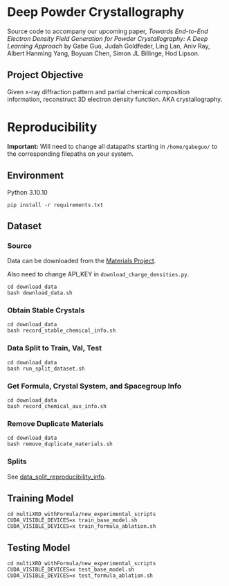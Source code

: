 # Deep Powder Crystallography
Source code to accompany our upcoming paper, *Towards End-to-End Electron Density Field Generation for Powder Crystallography: A Deep Learning Approach* by Gabe Guo, Judah Goldfeder, Ling Lan, Aniv Ray, Albert Hanming Yang, Boyuan Chen, Simon JL Billinge, Hod Lipson.

## Project Objective
Given x-ray diffraction pattern and partial chemical composition information, reconstruct 3D electron density function. AKA crystallography.

# Reproducibility

**Important:** Will need to change all datapaths starting in `/home/gabeguo/` to the corresponding filepaths on your system.

## Environment
Python 3.10.10
```
pip install -r requirements.txt
```

## Dataset

### Source
Data can be downloaded from the [Materials Project](https://next-gen.materialsproject.org/materials).

 Also need to change API_KEY in `download_charge_densities.py`.
```
cd download_data
bash download_data.sh
```

### Obtain Stable Crystals

```
cd download_data
bash record_stable_chemical_info.sh
```

### Data Split to Train, Val, Test

```
cd download_data
bash run_split_dataset.sh
```

### Get Formula, Crystal System, and Spacegroup Info

```
cd download_data
bash record_chemical_aux_info.sh
```

### Remove Duplicate Materials
```
cd download_data
bash remove_duplicate_materials.sh
```

### Splits
See [data_split_reproducibility_info](data_split_reproducibility_info).

## Training Model

```
cd multiXRD_withFormula/new_experimental_scripts
CUDA_VISIBLE_DEVICES=x train_base_model.sh
CUDA_VISIBLE_DEVICES=x train_formula_ablation.sh
```

## Testing Model

```
cd multiXRD_withFormula/new_experimental_scripts
CUDA_VISIBLE_DEVICES=x test_base_model.sh
CUDA_VISIBLE_DEVICES=x test_formula_ablation.sh
```

